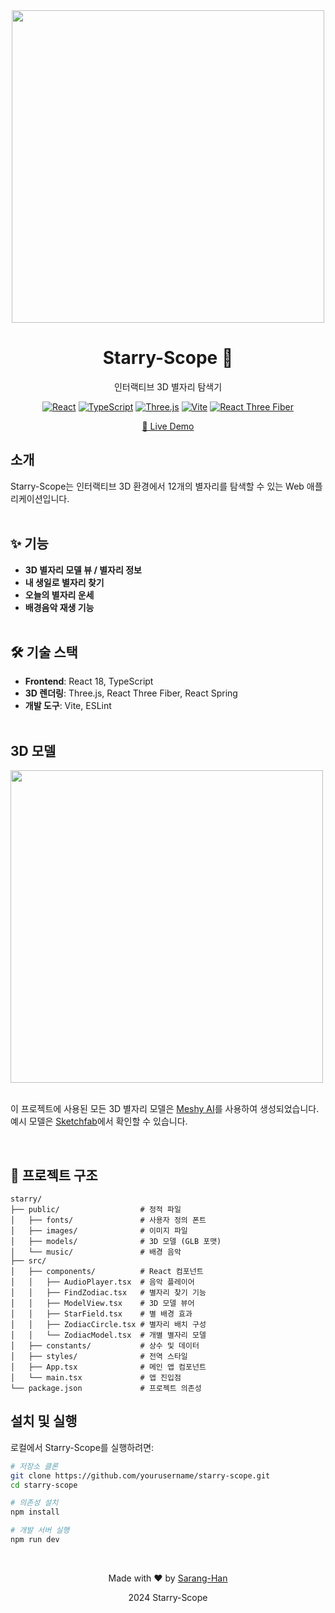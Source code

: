 <div align="center">
  <img src="https://github.com/user-attachments/assets/edb50792-ded1-4b43-ae8c-b7900ae1e73d" width="500" />
  <h1>Starry-Scope 🌌</h1>

  <p>인터랙티브 3D 별자리 탐색기</p>

  [![React](https://img.shields.io/badge/React-18.3.1-61DAFB?style=flat-square&logo=react)](https://reactjs.org/)
  [![TypeScript](https://img.shields.io/badge/TypeScript-5.6.2-3178C6?style=flat-square&logo=typescript)](https://www.typescriptlang.org/)
  [![Three.js](https://img.shields.io/badge/Three.js-0.171.0-000000?style=flat-square&logo=three.js)](https://threejs.org/)
  [![Vite](https://img.shields.io/badge/Vite-6.0.1-646CFF?style=flat-square&logo=vite)](https://vitejs.dev/)
  [![React Three Fiber](https://img.shields.io/badge/React_Three_Fiber-8.17.10-44a4bc?style=flat-square)](https://github.com/pmndrs/react-three-fiber)
  
  <p>
    <a href="https://starry-scope.vercel.app">🌟 Live Demo</a>
  </p>

</div>

## 소개

Starry-Scope는 인터랙티브 3D 환경에서 12개의 별자리를 탐색할 수 있는 Web 애플리케이션입니다.
<br><br>

## <a name="features"></a>✨ 기능

- **3D 별자리 모델 뷰 / 별자리 정보**
- **내 생일로 별자리 찾기**
- **오늘의 별자리 운세**
- **배경음악 재생 기능**
<br><br>

## <a name="tech-stack"></a>🛠️ 기술 스택

- **Frontend**: React 18, TypeScript
- **3D 렌더링**: Three.js, React Three Fiber, React Spring
- **개발 도구**: Vite, ESLint
<br><br>

## 3D 모델

<img src="https://github.com/user-attachments/assets/3d5cf938-39e6-4bee-b400-5349702f37fa" width="500" />
<br><br>

이 프로젝트에 사용된 모든 3D 별자리 모델은 [Meshy AI](https://meshy.ai/)를 사용하여 생성되었습니다.<br>
예시 모델은 [Sketchfab](https://skfb.ly/psyGt)에서 확인할 수 있습니다.<br>

<br>

## <a name="structure"></a>📁 프로젝트 구조

```
starry/
├── public/                  # 정적 파일
│   ├── fonts/               # 사용자 정의 폰트
│   ├── images/              # 이미지 파일
│   ├── models/              # 3D 모델 (GLB 포맷)
│   └── music/               # 배경 음악
├── src/
│   ├── components/          # React 컴포넌트
│   │   ├── AudioPlayer.tsx  # 음악 플레이어
│   │   ├── FindZodiac.tsx   # 별자리 찾기 기능
│   │   ├── ModelView.tsx    # 3D 모델 뷰어
│   │   ├── StarField.tsx    # 별 배경 효과
│   │   ├── ZodiacCircle.tsx # 별자리 배치 구성
│   │   └── ZodiacModel.tsx  # 개별 별자리 모델
│   ├── constants/           # 상수 및 데이터
│   ├── styles/              # 전역 스타일
│   ├── App.tsx              # 메인 앱 컴포넌트
│   └── main.tsx             # 앱 진입점
└── package.json             # 프로젝트 의존성
```

## 설치 및 실행

로컬에서 Starry-Scope를 실행하려면:

```bash
# 저장소 클론
git clone https://github.com/yourusername/starry-scope.git
cd starry-scope

# 의존성 설치
npm install

# 개발 서버 실행
npm run dev
```
<br>

<div align="center">
  <p>Made with ❤️ by <a href="https://github.com/Sarang-Han">Sarang-Han</a></p>
  <p>2024 Starry-Scope</p>
</div>
